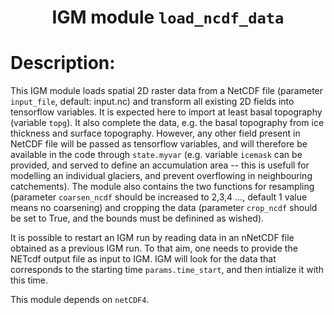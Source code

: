 ### <h1 align="center" id="title">IGM module `load_ncdf_data` </h1>

# Description:

This IGM module loads spatial 2D raster data from a NetCDF file (parameter `input_file`, default: input.nc) and transform all existing 2D fields into tensorflow variables. It is expected here to import at least basal topography (variable `topg`). It also complete the data, e.g. the basal topography from ice thickness and surface topography. However, any other field present in NetCDF file will be passed as tensorflow variables, and will therefore be available in the code through `state.myvar` (e.g. variable `icemask` can be provided, and served to define an accumulation area -- this is usefull for modelling an individual glaciers, and prevent overflowing in neighbouring catchements). The module also contains the two functions for resampling (parameter `coarsen_ncdf` should be increased to 2,3,4 ..., default 1 value means no coarsening) and cropping the data (parameter `crop_ncdf` should be set to True, and the bounds must be definined as wished).

It is possible to restart an IGM run by reading data in an nNetCDF file obtained as a previous IGM run. To that aim, one needs to provide the NETcdf output file as input to IGM. IGM will look for the data that corresponds to the starting time `params.time_start`, and then intialize it with this time.

This module depends on `netCDF4`.
